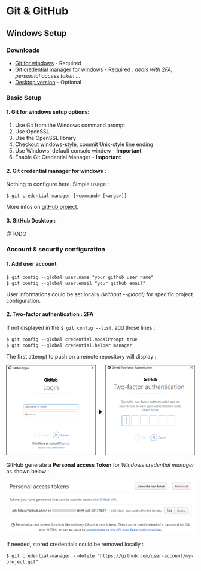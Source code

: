# Git & GitHub

## Windows Setup

### Downloads
- [Git for windows](https://git-scm.com/download/win) - Required
- [Git credential manager for windows](https://github.com/Microsoft/Git-Credential-Manager-for-Windows/) - Required : _deals with 2FA, personnal access token ..._
- [Desktop version](https://desktop.github.com/) - Optional

### Basic Setup
#### 1. Git for windows setup options:

1. Use Git from the Windows command prompt
1. Use OpenSSL
1. Use the OpenSSL library
1. Checkout windows-style, commit Unix-style line ending
1. Use Windows' default console window - __Important__
1. Enable Git Credential Manager - __Important__

#### 2. Git credential manager for windows :

Nothing to configure here. Simple usage :
```shell
$ git credential-manager [<command> [<args>]]
```
More infos on [gitHub project](https://github.com/Microsoft/Git-Credential-Manager-for-Windows/blob/master/Docs/CredentialManager.md).

#### 3. GitHub Desktop :

@TODO

### Account & security configuration

#### 1. Add user account

```shell
$ git config --global user.name "your github user name"
$ git config --global user.email "your github email"
```
User informations could be set locally _(without --global)_ for specific project configuration.

#### 2. Two-factor authentication : 2FA

If not displayed in the `$ git config --list`, add those lines :
```shell
$ git config --global credential.modalPrompt true
$ git config --global credential.helper manager
```

The first attempt to push on a remote repository will display :

![2FA windows credential manager](images/github-2FA-windows-credential-manager.png)

GitHub generate a __Personal access Token__ for _Windows credential manager_ as shown below :

![windows credential manager github token](images/github-token-credential-manager.png)

If needed, stored credentials could be removed locally :

```shell
$ git credential-manager --delete "https://github.com/user-account/my-project.git"
``` 




